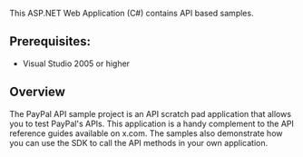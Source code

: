 This ASP.NET Web Application (C#) contains API based samples. 

Prerequisites:
--------------
*	Visual Studio 2005 or higher

Overview
--------

The PayPal API sample project is an API scratch pad application that allows you to test PayPal's APIs.
This application is a handy complement to the API reference guides available on x.com. The samples 
also demonstrate how you can use the SDK to call the API methods in your own application.